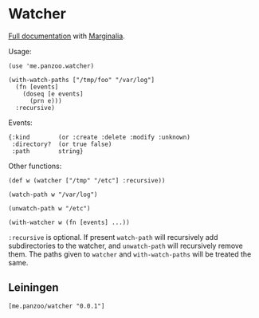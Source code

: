 # Watcher

[Full documentation](http://jedahu.github.com/watcher/uberdoc.html) with
[Marginalia](http://fogus.me/fun/marginalia/).

Usage:

    (use 'me.panzoo.watcher)

    (with-watch-paths ["/tmp/foo" "/var/log"]
      (fn [events]
        (doseq [e events]
          (prn e)))
      :recursive)

Events:

    {:kind        (or :create :delete :modify :unknown)
     :directory?  (or true false)
     :path        string}

Other functions:

    (def w (watcher ["/tmp" "/etc"] :recursive))

    (watch-path w "/var/log")

    (unwatch-path w "/etc")

    (with-watcher w (fn [events] ...))

`:recursive` is optional. If present `watch-path` will recursively add
subdirectories to the watcher, and `unwatch-path` will recursively remove them.
The paths given to `watcher` and `with-watch-paths` will be treated the same.

## Leiningen

    [me.panzoo/watcher "0.0.1"]
